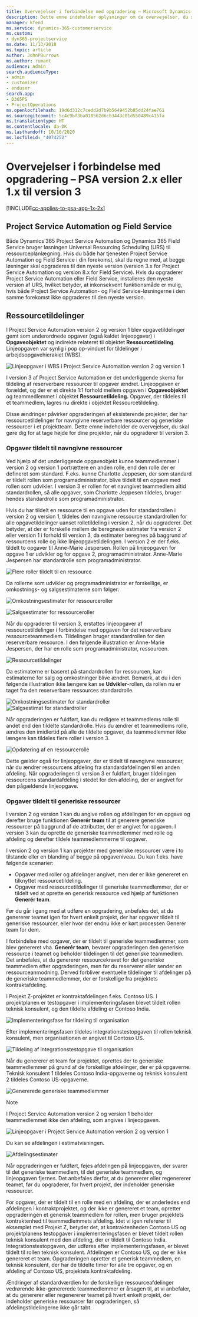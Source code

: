 ```yaml
---
title: Overvejelser i forbindelse med opgradering – Microsoft Dynamics 365 Project Service Automation version 2.x eller 1.x til version 3
description: Dette emne indeholder oplysninger om de overvejelser, du skal gøre dig, når du opgraderer fra Project Service Automation version 2.x eller 1.x til version 3.
manager: kfend
ms.service: dynamics-365-customerservice
ms.custom:
- dyn365-projectservice
ms.date: 11/13/2018
ms.topic: article
author: JohnPBurrows
ms.author: rumant
audience: Admin
search.audienceType:
- admin
- customizer
- enduser
search.app:
- D365PS
- ProjectOperations
ms.openlocfilehash: 19d6d312c7cedd2d7b9b5649452b85dd24fae761
ms.sourcegitcommit: 5c4c9bf3ba018562d6cb3443c01d550489c415fa
ms.translationtype: HT
ms.contentlocale: da-DK
ms.lasthandoff: 10/16/2020
ms.locfileid: "4074252"
---
```

# <a name="upgrade-considerations---psa-version-2x-or-1x-to-version-3"></a>Overvejelser i forbindelse med opgradering – PSA version 2.x eller 1.x til version 3
[!INCLUDE[cc-applies-to-psa-app-1x-2x](../includes/cc-applies-to-psa-app-1x-2x.md)]

## <a name="project-service-automation-and-field-service"></a>Project Service Automation og Field Service
Både Dynamics 365 Project Service Automation og Dynamics 365 Field Service bruger løsningen Universal Resourcing Scheduling (URS) til ressourceplanlægning. Hvis du både har tjenesten Project Service Automation og Field Service i din forekomst, skal du regne med, at begge løsninger skal opgraderes til den nyeste version (version 3.x for Project Service Automation og version 8.x for Field Service). Hvis du opgraderer Project Service Automation eller Field Service, installeres den nyeste version af URS, hvilket betyder, at inkonsekvent funktionsmåde er mulig, hvis både Project Service Automation- og Field Service-løsningerne i den samme forekomst ikke opgraderes til den nyeste version.

## <a name="resource-assignments"></a>Ressourcetildelinger
I Project Service Automation version 2 og version 1 blev opgavetildelinger gemt som underordnede opgaver (også kaldet linjeopgaver) i **Opgaveobjektet** og indirekte relateret til objektet **Ressourcetildeling**. Linjeopgaven var synlig i pop op-vinduet for tildelinger i arbejdsopgavehierakiet (WBS).

![Linjeopgaver i WBS i Project Service Automation version 2 og version 1](media/upgrade-line-task-01.png)

I version 3 af Project Service Automation er det underliggende skema for tildeling af reserverbare ressourcer til opgaver ændret. Linjeopgaven er forældet, og der er et direkte 1:1 forhold mellem opgaven i **Opgaveobjektet** og teammedlemmet i objektet **Ressourcetildeling.** Opgaver, der tildeles til et teammedlem, lagres nu direkte i objektet Ressourcetildeling.  

Disse ændringer påvirker opgraderingen af eksisterende projekter, der har ressourcetildelinger for navngivne reserverbare ressourcer og generiske ressourcer i et projektteam. Dette emne indeholder de overvejelser, du skal gøre dig for at tage højde for dine projekter, når du opgraderer til version 3. 

### <a name="tasks-assigned-to-named-resources"></a>Opgaver tildelt til navngivne ressourcer
Ved hjælp af det underliggende opgaveobjekt kunne teammedlemmer i version 2 og version 1 portrættere en anden rolle, end den rolle der er defineret som standard. F.eks. kunne Charlotte Jeppesen, der som standard er tildelt rollen som programadministrator, blive tildelt til en opgave med rollen som udvikler. I version 3 er rollen for et navngivet teammedlem altid standardrollen, så alle opgaver, som Charlotte Jeppesen tildeles, bruger hendes standardrolle som programadministrator.

Hvis du har tildelt en ressource til en opgave uden for standardrollen i version 2 og version 1, tildeles den navngivne ressource standardrollen for alle opgavetildelinger uanset rolletildeling i version 2, når du opgraderer. Det betyder, at der er forskelle mellem de beregnede estimater fra version 2 eller version 1 i forhold til version 3, da estimater beregnes på baggrund af ressourcens rolle og ikke linjeopgavetildelingen. I version 2 er der f.eks. tildelt to opgaver til Anne-Marie Jespersen. Rollen på linjeopgaven for opgave 1 er udvikler og for opgave 2, programadministrator. Anne-Marie Jespersen har standardrolle som programadministrator.

![Flere roller tildelt til en ressource](media/upgrade-multiple-roles-02.png)

Da rollerne som udvikler og programadministrator er forskellige, er omkostnings- og salgsestimaterne som følger:

![Omkostningsestimater for ressourceroller](media/upggrade-cost-estimates-03.png)

![Salgsestimater for ressourceroller](media/upgrade-sales-estimates-04.png)

Når du opgraderer til version 3, erstattes linjeopgaver af ressourcetildelinger i forbindelse med opgaven for det reserverbare ressourceteammedlem. Tildelingen bruger standardrollen for den reserverbare ressource. I den følgende illustration er Anne-Marie Jespersen, der har en rolle som programadministrator, ressourcen.

![Ressourcetildelinger](media/resource-assignment-v2-05.png)

Da estimaterne er baseret på standardrollen for ressourcen, kan estimaterne for salg og omkostninger blive ændret. Bemærk, at du i den følgende illustration ikke længere kan se **Udvikler**-rollen, da rollen nu er taget fra den reserverbare ressources standardrolle.

![Omkostningsestimater for standardroller](media/resource-assignment-cost-estimate-06.png)
![Salgsestimat for standardroller](media/resource-assignment-sales-estimate-07.png)

Når opgraderingen er fuldført, kan du redigere et teammedlems rolle til andet end den tildelte standardrolle. Hvis du ændrer et teammedlems rolle, ændres den imidlertid på alle de tildelte opgaver, da teammedlemmer ikke længere kan tildeles flere roller i version 3.

![Opdatering af en ressourcerolle](media/resource-role-assignment-08.png)

Dette gælder også for linjeopgaver, der er tildelt til navngivne ressourcer, når du ændrer ressourcens afdeling fra standardafdelingen til en anden afdeling. Når opgraderingen til version 3 er fuldført, bruger tildelingen ressourcens standardafdeling i stedet for den afdeling, der er angivet for den pågældende linjeopgave.

### <a name="tasks-assigned-to-generic-resources"></a>Opgaver tildelt til generiske ressourcer
I version 2 og version 1 kan du angive rollen og afdelingen for en opgave og derefter bruge funktionen **Generér team** til at generere generiske ressourcer på baggrund af de attributter, der er angivet for opgaven. I version 3 kan du oprette de generiske teammedlemmer med rolle og afdeling og derefter tildele teammedlemmerne til opgaver.

I version 2 og version 1 kan projekter med generiske ressourcer være i to tilstande eller en blanding af begge på opgaveniveau. Du kan f.eks. have følgende scenarier:

- Opgaver med roller og afdelinger angivet, men der er ikke genereret en tilknyttet ressourcetildeling.
- Opgaver med ressourcetildelinger til generiske teammedlemmer, der er tildelt ved at oprette en generisk ressource ved hjælp af funktionen **Generér team**.

Før du går i gang med at udføre en opgradering, anbefales det, at du genererer teamet igen for hvert enkelt projekt, der har opgaver tildelt til generiske ressourcer, eller hvor der endnu ikke er kørt processen Generér team for dem.

I forbindelse med opgaver, der er tildelt til generiske teammedlemmer, som blev genereret vha. **Generér team**, bevarer opgraderingen den generiske ressource i teamet og beholder tildelingen til det generiske teammedlem. Det anbefales, at du genererer ressourcekravet for det generiske teammedlem efter opgraderingen, men før du reserverer eller sender en ressourceanmodning. Derved forbliver eventuelle tildelinger til afdelinger på de generiske teammedlemmer, der er forskellige fra projektets kontraktafdeling.

I Projekt Z-projektet er kontraktafdelingen f.eks. Contoso US. I projektplanen er testopgaver i implementeringsfasen blevet tildelt rollen teknisk konsulent, og den tildelte afdeling er Contoso India.

![Implementeringsfase for tildeling til organisation](media/org-unit-assignment-09.png)

Efter implementeringsfasen tildeles integrationstestopgaven til rollen teknisk konsulent, men organisationen er angivet til Contoso US.  

![Tildeling af integrationstestopgave til organisation](media/org-unit-generate-team-10.png)

Når du genererer et team for projektet, oprettes der to generiske teammedlemmer på grund af de forskellige afdelinger, der er på opgaverne. Teknisk konsulent 1 tildeles Contoso India-opgaverne og teknisk konsulent 2 tildeles Contoso US-opgaverne.  

![Genererede generiske teammedlemmer](media/org-unit-assignments-multiple-resources-11.png)

> [!NOTE]
> I Project Service Automation version 2 og version 1 beholder teammedlemmet ikke den afdeling, som angives i linjeopgaven.

![Linjeopgaver i Project Service Automation version 2 og version 1](media/line-tasks-12.png)

Du kan se afdelingen i estimatvisningen. 

![Afdelingsestimater](media/org-unit-estimates-view-13.png)
 
Når opgraderingen er fuldført, føjes afdelingen på linjeopgaven, der svarer til det generiske teammedlem, til det generiske teammedlem, og linjeopgaven fjernes. Det anbefales derfor, at du genererer eller regenererer teamet, før du opgraderer, for hvert projekt, der indeholder generiske ressourcer.

For opgaver, der er tildelt til en rolle med en afdeling, der er anderledes end afdelingen i kontraktprojektet, og der ikke er genereret et team, opretter opgraderingen et generisk teammedlem for rollen, men bruger projektets kontraktenhed til teammedlemmets afdeling. Idet vi igen refererer til eksemplet med Projekt Z, betyder det, at kontraktenheden Contoso US og projektplanens testopgaver i implementeringsfasen er blevet tildelt rollen teknisk konsulent med den afdeling, der er tildelt til Contoso India. Integrationstestopgaven, der udføres efter implementeringsfasen, er blevet tildelt til rollen teknisk konsulent. Afdelingen er Contoso US, og der er ikke genereret et team. Opgraderingen opretter et generisk teammedlem, en teknisk konsulent, der har de tildelte timer for alle tre opgaver, og en afdeling af Contoso US, projektets kontraktafdeling.   
 
Ændringer af standardværdien for de forskellige ressourceafdelinger vedrørende ikke-genererede teammedlemmer er årsagen til, at vi anbefaler, at du genererer eller regenererer teamet på hvert enkelt projekt, der indeholder generiske ressourcer før opgraderingen, så afdelingstildelingerne ikke går tabt.

